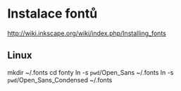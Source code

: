 # Instalace fontů

http://wiki.inkscape.org/wiki/index.php/Installing_fonts

## Linux

   mkdir ~/.fonts
   cd fonty
   ln -s `pwd`/Open_Sans ~/.fonts
   ln -s `pwd`/Open_Sans_Condensed ~/.fonts
